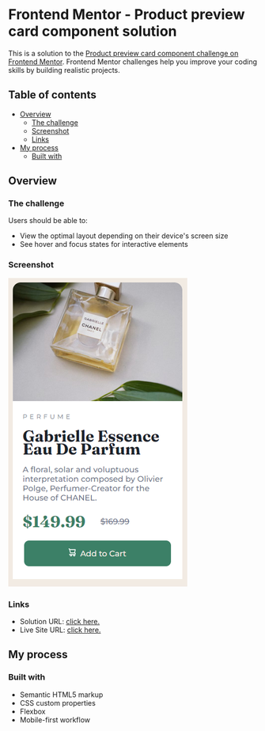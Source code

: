 # Frontend Mentor - Product preview card component solution

This is a solution to the [Product preview card component challenge on Frontend Mentor](https://www.frontendmentor.io/challenges/product-preview-card-component-GO7UmttRfa). Frontend Mentor challenges help you improve your coding skills by building realistic projects. 

## Table of contents

- [Overview](#overview)
  - [The challenge](#the-challenge)
  - [Screenshot](#screenshot)
  - [Links](#links)
- [My process](#my-process)
  - [Built with](#built-with)

## Overview

### The challenge

Users should be able to:

- View the optimal layout depending on their device's screen size
- See hover and focus states for interactive elements

### Screenshot

![Screenshot](./images/screenshot.png)

### Links

- Solution URL: [click here.](https://github.com/jjuniorbrasil/vessel/blob/main/Frontend%20Mentor/product-preview-card-component-main/index.html)
- Live Site URL: [click here.](https://jjuniorbrasil.github.io/vessel/Frontend%20Mentor/product-preview-card-component-main/index.html)

## My process

### Built with

- Semantic HTML5 markup
- CSS custom properties
- Flexbox
- Mobile-first workflow
